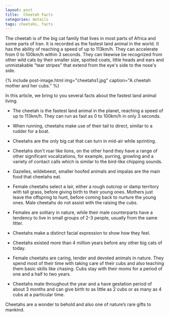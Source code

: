 ```yaml
---
layout: post
title:  Cheetah Facts
categories: details
tags: cheetahs, facts
---
```


The cheetah is of the big cat family that lives in most parts of Africa and some parts of Iran. It is recorded as the fastest land animal in the world. It has the ability of reaching a speed of up to 113km/h. They can accelerate from 0 to 100km/h within 3 seconds. They can likewise be recognized from other wild cats by their smaller size, spotted coats, little heads and ears and unmistakable "tear stripes" that extend from the eye's side to the nose's side.

{% include post-image.html img="cheetahs1.jpg" caption="A cheetah mother and her cubs." %}

In this article, we bring to you several facts about the fastest land animal living.

- The cheetah is the fastest land animal in the planet, reaching a speed of up to 113km/h. They can run as fast as 0 to 100km/h in only 3 seconds. 

- When running, cheetahs make use of their tail to direct, similar to a rudder for a boat. 

- Cheetahs are the only big cat that can turn in mid-air while sprinting.

- Cheetahs don't roar like lions, on the other hand they have a range of other significant vocalizations, for example, purring, growling and a variety of contact calls which is similar to the bird-like chipping sounds. 

- Gazelles, wildebeest, smaller hoofed animals and impalas are the main food that cheetahs eat.

- Female cheetahs select a lair, either a rough outcrop or damp territory with tall grass, before giving birth to their young ones. Mothers just leave the offspring to hunt, before coming back to nurture the young ones. Male cheetahs do not assist with the raising the cubs. 

- Females are solitary in nature, while their male counterparts have a tendency to live in small groups of 2-3 people, usually from the same litter.

- Cheetahs make a distinct facial expression to show how they feel.

- Cheetahs existed more than 4 million years before any other big cats of today.

- Female cheetahs are caring, tender and devoted animals in nature. They spend most of their time with taking care of their cubs and also teaching them basic skills like chasing. Cubs stay with their moms for a period of one and a half to two years.

- Cheetahs mate throughout the year and a have gestation period of about 3 months and can give birth to as little as 2 cubs or as many as 4 cubs at a particular time.


Cheetahs are a wonder to behold and also one of nature’s rare gifts to mankind.

